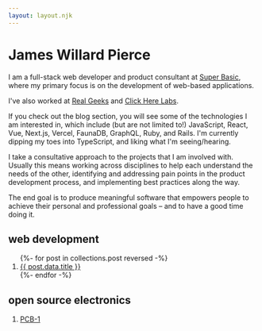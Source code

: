 ```yaml
---
layout: layout.njk
---
```


# James Willard Pierce

I am a full-stack web developer and product consultant at [Super Basic](https://superbasic.xyz), where my primary focus is on the development of web-based applications.

I've also worked at [Real Geeks](https://realgeeks.com) and [Click Here Labs](https://clickherelabs.com).

If you check out the blog section, you will see some of the technologies I am interested in, which include (but are not limited to!) JavaScript, React, Vue, Next.js, Vercel, FaunaDB, GraphQL, Ruby, and Rails. I'm currently dipping my toes into TypeScript, and liking what I'm seeing/hearing.

I take a consultative approach to the projects that I am involved with. Usually this means working across disciplines to help each understand the needs of the other, identifying and addressing pain points in the product development process, and implementing best practices along the way.

The end goal is to produce meaningful software that empowers people to achieve their personal and professional goals – and to have a good time doing it.

## web development

<ol>
{%- for post in collections.post reversed -%}
  <li><a href="{{ post.url }}">{{ post.data.title }}</a></li>
{%- endfor -%}
</ol>

## open source electronics

1. [PCB-1](/electronics/pcb-1)


